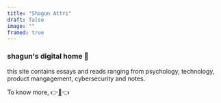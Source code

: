 ```yaml
---
title: "Shagun Attri"
draft: false
image: ""
framed: true
---
```


<!-- {{< image src="https://user-images.githubusercontent.com/29366864/230671438-42a51d8f-fee9-4d84-924b-ae6bff2adb33.jpeg" alt="shagun attri" position="center" style="border-radius: 8px;" >}} -->

### shagun's digital home 🏡

this site contains essays and reads ranging from psychology, technology, product mangagement, cybersecurity and notes.

To know more, 👉[🔗](https://linktr.ee/shagunattri)👈